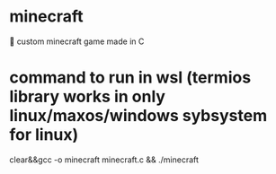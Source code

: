 # minecraft
🐼 custom minecraft game made in C

# command to run in wsl (termios library works in only linux/maxos/windows sybsystem for linux)
clear&&gcc -o minecraft minecraft.c && ./minecraft